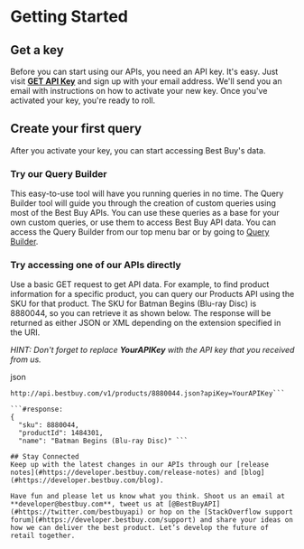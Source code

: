 # Getting Started

## Get a key
Before you can start using our APIs, you need an API key. It's easy. Just visit **[GET API Key](#https://remix.mashery.com/member/register)** and sign up with your email address. We'll send you an email with instructions on how to activate your new key. Once you've activated your key, you're ready to roll.

## Create your first query
After you activate your key, you can start accessing Best Buy's data.

### Try our Query Builder
This easy-to-use tool will have you running queries in no time. The Query Builder tool will guide you through the creation of custom queries using most of the Best Buy APIs. You can use these queries as a base for your own custom queries, or use them to access Best Buy API data. You can access the Query Builder from our top menu bar or by going to [Query Builder](#http://bestbuyapis.github.io/bby-query-builder/#/productSearch).

### Try accessing one of our APIs directly
Use a basic GET request to get API data. For example, to find product information for a specific product, you can query our Products API using the SKU for that product. The SKU for Batman Begins (Blu-ray Disc) is 8880044, so you can retrieve it as shown below. The response will be returned as either JSON or XML depending on the extension specified in the URI.

*HINT: Don't forget to replace **YourAPIKey** with the API key that you received from us.*

json
```#request:
http://api.bestbuy.com/v1/products/8880044.json?apiKey=YourAPIKey```

```#response:
{
  "sku": 8880044,
  "productId": 1484301,
  "name": "Batman Begins (Blu-ray Disc)" ```

## Stay Connected
Keep up with the latest changes in our APIs through our [release notes](#https://developer.bestbuy.com/release-notes) and [blog](#https://developer.bestbuy.com/blog).

Have fun and please let us know what you think. Shoot us an email at **developer@bestbuy.com**, tweet us at [@BestBuyAPI](#https://twitter.com/bestbuyapi) or hop on the [StackOverflow support forum](#https://developer.bestbuy.com/support) and share your ideas on how we can deliver the best product. Let’s develop the future of retail together.